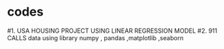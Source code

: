 # codes
#1. USA HOUSING PROJECT USING LINEAR REGRESSION MODEL
#2. 911 CALLS data using library numpy , pandas ,matplotlib ,seaborn
